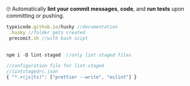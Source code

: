 🙄 Automatically **lint your commit messages**, **code**, and **run tests** upon committing or pushing.

```js
typeicode.github.io/husky //documentation
 .husky //folder gets created
 precomit.sh //with bash scipt
 

npm i -D lint-staged  //only lint staged files

//configuration file for lint-staged
//lintstagedrc.json 
{ "*.+(js|ts)": ["prettier --write", "eslint"] }

```